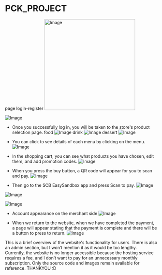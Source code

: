 # PCK_PROJECT
page login-register
<img src="https://github.com/user-attachments/assets/e9674960-dcdb-45c0-9f98-7a5554121b8b" alt="Image" width="300">

![Image](https://github.com/user-attachments/assets/596335ea-b4a8-43e5-a256-edfacb22023a)

- Once you successfully log in, you will be taken to the store's product selection page.
food
![Image](https://github.com/user-attachments/assets/749a6c20-2504-4303-8c9c-72232cade8eb)
drink
![Image](https://github.com/user-attachments/assets/e45a32c2-d839-4e2f-bd82-fc5723c01ee1)
dessert
![Image](https://github.com/user-attachments/assets/bf99be72-485d-45af-bc7f-d2e540e010c5)

- You can click to see details of each menu by clicking on the menu.
![Image](https://github.com/user-attachments/assets/cdd66d56-cbdd-4fdc-a2bc-96fa09da3d98)

- In the shopping cart, you can see what products you have chosen, edit them, and add promotion codes.
![Image](https://github.com/user-attachments/assets/aee30d58-b2a7-48d7-af49-2ade5e78ebec)

- When you press the buy button, a QR code will appear for you to scan and pay.
![Image](https://github.com/user-attachments/assets/16280c3d-f7db-430f-a44e-b6d99fcac802)

- Then go to the SCB EasySandbox app and press Scan to pay.
![Image](https://github.com/user-attachments/assets/59a4bfff-7ace-4cd6-a29e-834bd0874e42)

![Image](https://github.com/user-attachments/assets/c8632cac-9834-48f2-b181-884a9015ecbd)

![Image](https://github.com/user-attachments/assets/bdf8677d-d279-4bfe-9597-1b8cf47c56c4)

- Account appearance on the merchant side
![Image](https://github.com/user-attachments/assets/d24f4398-3d4a-40d2-b3f7-d3db955aee87)

- When we return to the website, when we have completed the payment, a page will appear stating that the payment is complete and there will be a button to press to return.
![Image](https://github.com/user-attachments/assets/4ca309e0-3892-47aa-8057-1d2cc38ec00f)

This is a brief overview of the website's functionality for users. There is also an admin section, but I won’t mention it as it would be too lengthy. Currently, the website is no longer accessible because the hosting service requires a fee, and I don’t want to pay for an unnecessary monthly subscription. Only the source code and images remain available for reference. THANKYOU :D
